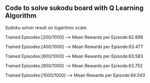Code to solve sukodu board with Q Learning Algorithm
--

Sudoku solver result on logaritmic scale:

Trained Episodes:[200/1000] --> Mean Rewards per Episode:62.898

Trained Episodes:[400/1000] --> Mean Rewards per Episode:63.477

Trained Episodes:[600/1000] --> Mean Rewards per Episode:63.583

Trained Episodes:[800/1000] --> Mean Rewards per Episode:63.752

Trained Episodes:[1000/1000] --> Mean Rewards per Episode:64.043
